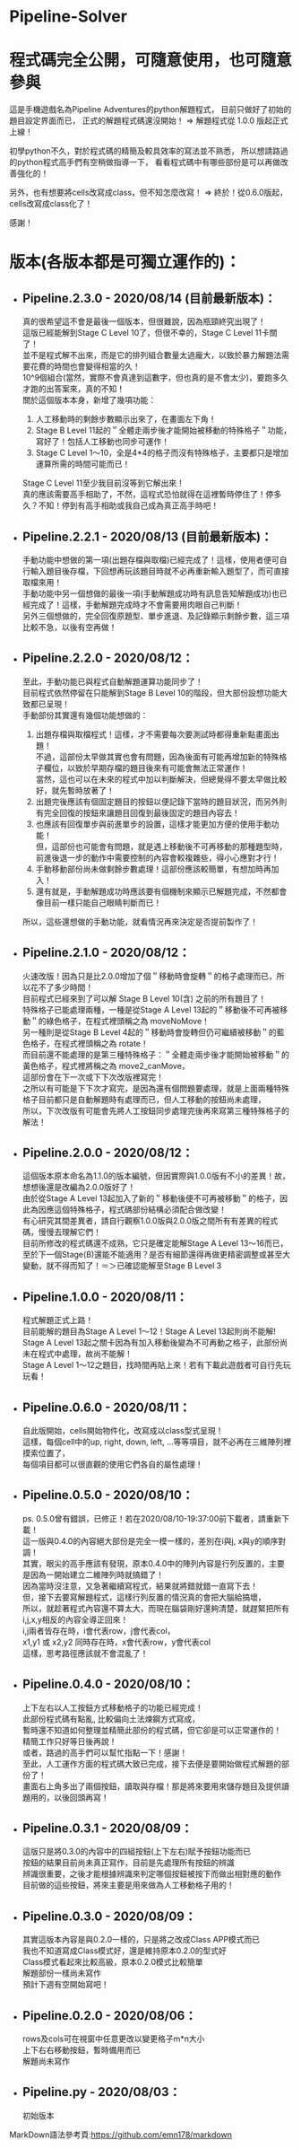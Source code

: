 # Pipeline-Solver
# 程式碼完全公開，可隨意使用，也可隨意參與

這是手機遊戲名為Pipeline Adventures的python解題程式，
目前只做好了初始的題目設定界面而已，
正式的解題程式碼還沒開始！ => 解題程式從 1.0.0 版起正式上線！

初學python不久，對於程式碼的精簡及較具效率的寫法並不熟悉，
所以想請路過的python程式高手們有空稍做指導一下，
看看程式碼中有哪些部份是可以再做改善強化的！

另外，也有想要將cells改寫成class，但不知怎麼改寫！ => 終於！從0.6.0版起，cells改寫成class化了！

感謝！

# 版本(各版本都是可獨立運作的)：
* ## Pipeline.2.3.0 - 2020/08/14 (目前最新版本)： <br>
  真的很希望這不會是最後一個版本，但很難說，因為瓶頸終究出現了！<br>
  這版已經能解到Stage C Level 10了，但很不幸的，Stage C Level 11卡關了！<br>
  並不是程式解不出來，而是它的排列組合數量太過龐大，以致於暴力解題法需要花費的時間也會變得相當的久！<br>
  10^9個組合(當然，實際不會真達到這數字，但也真的是不會太少)，要跑多久才跑的出答案來，真的不知！<br>
  關於這個版本本身，新增了幾項功能：
  1. 人工移動時的剩餘步數顯示出來了，在畫面左下角！
  2. Stage B Level 11起的＂全體走兩步後才能開始被移動的特殊格子＂功能，寫好了！包括人工移動也同步可運作！
  3. Stage C Level 1～10，全是4*4的格子而沒有特殊格子，主要都只是增加運算所需的時間可能而已！
  
  Stage C Level 11至少我目前沒等到它解出來！<br>
  真的應該需要高手相助了，不然，這程式恐怕就得在這裡暫時停住了！停多久？不知！停到有高手相助或我自己成為真正高手時吧！
 
* ## Pipeline.2.2.1 - 2020/08/13 (目前最新版本)： <br>
  手動功能中想做的第一項(出題存檔與取檔)已經完成了！這樣，使用者便可自行輸入題目後存檔，下回想再玩該題目時就不必再重新輸入題型了，而可直接取檔來用！<br>
  手動功能中另一個想做的最後一項(手動解題成功時有訊息告知解題成功)也已經完成了！這樣，手動解題完成時才不會需要用肉眼自己判斷！<br>
  另外三個想做的，完全回復原題型、單步進退、及記錄顯示剩餘步數，這三項比較不急，以後有空再做！
  
* ## Pipeline.2.2.0 - 2020/08/12： <br>
  至此，手動功能已與程式自動解題運算功能同步了！<br>
  目前程式依然停留在只能解到Stage B Level 10的階段，但大部份設想功能大致都已呈現！<br>
  手動部份其實還有幾個功能想做的：<br>
  1. 出題存檔與取檔程式！這樣，才不需要每次要測試時都得重新點畫面出題！<br>
  不過，這部份太早做其實也會有問題，因為後面有可能再增加新的特殊格子欄位，以致於早期存檔的題目後來有可能會無法正常運作！<br>
  當然，這也可以在未來的程式中加以判斷解決，但總覺得不要太早做比較好，就先暫時放著了！<br>
  2. 出題完後應該有個固定題目的按鈕以便記錄下當時的題目狀況，而另外則有完全回復的按鈕來讓題目回復到最後固定的題目內容去！<br>
  3. 也應該有回復單步與前進單步的設置，這樣才能更加方便的使用手動功能！<br>
  但，這部份也可能會有問題，就是遇上移動後不可再移動的那種題型時，前進後退一步的動作中需要控制的內容會較複雜些，得小心應對才行！<br>
  4. 手動移動部份尚未做剩餘步數處理！這部份應該較簡單，有想加時再加入！<br>
  5. 還有就是，手動解題成功時應該要有個機制來顯示已解題完成，不然都會像目前一樣只能自己眼睛判斷而已！
  
  所以，這些還想做的手動功能，就看情況再來決定是否提前製作了！
  
* ## Pipeline.2.1.0 - 2020/08/12： <br>
  火速改版！因為只是比2.0.0增加了個＂移動時會旋轉＂的格子處理而已，所以花不了多少時間！<br>
  目前程式已經來到了可以解 Stage B Level 10(含) 之前的所有題目了！<br>
  特殊格子已能處理兩種，一種是從Stage A Level 13起的＂移動後不可再被移動＂的綠色格子，在程式裡頭稱之為 moveNoMove！<br>
  另一種則是從Stage B Level 4起的＂移動時會旋轉但仍可繼續被移動＂的藍色格子，在程式裡頭稱之為 rotate！<br>
  而目前還不能處理的是第三種特殊格子：＂全體走兩步後才能開始被移動＂的黃色格子，程式裡將稱之為 move2_canMove，<br>
  這部份會在下一次或下下次改版裡寫完！<br>
  之所以有可能是下下次才寫完，是因為還有個問題要處理，就是上面兩種特殊格子目前都只是自動解題時有處理而已，但人工移動的按鈕尚未處理，<br>
  所以，下次改版有可能會先將人工按鈕同步處理完後再來寫第三種特殊格子的解法！
  
* ## Pipeline.2.0.0 - 2020/08/12： <br>
  這個版本原本命名為1.1.0的版本編號，但因實際與1.0.0版有不小的差異！故，想想後還是改編為2.0.0版好了！<br>
  由於從Stage A Level 13起加入了新的＂移動後便不可再被移動＂的格子，因此為因應這個特殊格子，程式碼部份結構必須配合做改變！<br>
  有心研究其間差異者，請自行觀察1.0.0版與2.0.0版之間所有有差異的程式碼，慢慢去理解它們！<br>
  目前所修改的程式碼還不成熟，它只是確定能解Stage A Level 13～16而已，<br>
  至於下一個Stage(B)還能不能適用？是否有細節還得再做更精密調整或甚至大變動，就不得而知了！＝＞已確認能解至Stage B Level 3<br>
  
* ## Pipeline.1.0.0 - 2020/08/11： <br>
  程式解題正式上路！<br>
  目前能解的題目為Stage A Level 1～12！Stage A Level 13起則尚不能解!<br>
  Stage A Level 13起之關卡因為有加入移動後變為不可再動之格子，此部份尚未在程式中處理，故尚不能解！<br>
  Stage A Level 1～12之題目，找時間再貼上來！若有下載此遊戲者可自行先玩玩看！
  
* ## Pipeline.0.6.0 - 2020/08/11： <br>
  自此版開始，cells開始物件化，改寫成以class型式呈現！<br>
  這樣，每個cell中的up, right, down, left, ...等等項目，就不必再在三維陣列裡摸索位置了，<br>
  每個項目都可以很直觀的使用它們各自的屬性處理！
  
* ## Pipeline.0.5.0 - 2020/08/10： <br>
  ps. 0.5.0曾有錯誤，已修正！若在2020/08/10-19:37:00前下載者，請重新下載！<br>
  這一版與0.4.0的內容絕大部份是完全一模一樣的，差別在i與j, x與y的順序對調！<br>
  其實，眼尖的高手應該有發現，原本0.4.0中的陣列內容是行列反置的，主要是因為一開始建立二維陣列時就搞錯了！<br>
  因為當時沒注意，又急著繼續寫程式，結果就將錯就錯一直寫下去！<br>
  但，接下去要寫解題程式，這樣行列反置的情況真的會把大腦給搞壞，<br>
  所以，就趁著程式內容還不算太大，而現在腦袋剛好還夠清楚，就趕緊把所有i,j,x,y相反的內容全導正回來！<br>
  i,j兩者皆存在時，i會代表row，j會代表col，<br>
  x1,y1 或 x2,y2 同時存在時，x會代表row，y會代表col<br>
  這樣，思考路徑應該就不會混亂了！
  
* ## Pipeline.0.4.0 - 2020/08/10： <br>
  上下左右以人工按鈕方式移動格子的功能已經完成！<br>
  此部份程式碼有點亂, 比較偏向土法煉鋼方式寫成，<br>
  暫時還不知道如何整理並精簡此部份的程式碼，但它卻是可以正常運作的！<br>
  精簡工作只好等日後再說！<br>
  或者，路過的高手們可以幫忙指點一下！感謝！<br>
  至此，人工運作方面的程式碼大致已完成，接下去便是要開始做程式解題的部份了！<br>
  畫面右上角多出了兩個按鈕，讀取與存檔！那是將來要用來儲存題目及提供讀題用的，以後回頭再寫！
  
* ## Pipeline.0.3.1 - 2020/08/09： <br>
  這版只是將0.3.0的內容中的四組按鈕(上下左右)賦予按鈕功能而已<br>
  按鈕的結果目前尚未真正寫作，目前是先處理所有按鈕的辨識<br>
  辨識很重要，之後才能根據辨識來判定哪個按鈕被按下而做出相對應的動作<br>
  目前做的這些按鈕，將來主要是用來做為人工移動格子用的！
  
* ## Pipeline.0.3.0 - 2020/08/09： <br>
  其實這版本內容是與0.2.0一樣的，只是將之改成Class APP模式而已<br>
  我也不知道寫成Class模式好，還是維持原本0.2.0的型式好<br>
  Class模式看起來比較高級，原本0.2.0模式比較簡單<br>
  解題部份一樣尚未寫作<br>
  預計下週有空開始寫吧！
  
* ## Pipeline.0.2.0 - 2020/08/06： <br>
  rows及cols可在視窗中任意更改以變更格子m*n大小<br>
  上下右右移動按鈕，暫時備用而已<br>
  解題尚未寫作
  
* ## Pipeline.py - 2020/08/03： <br>
  初始版本

MarkDown語法參考頁:https://github.com/emn178/markdown
